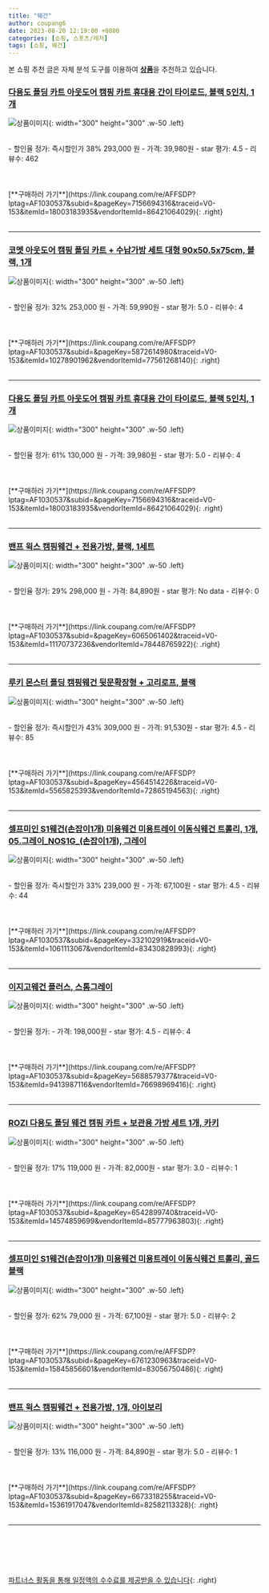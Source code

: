 ```yaml
---
title: "웨건"
author: coupang6
date: 2023-08-20 12:19:00 +0800
categories: [쇼핑, 스포츠/레저]
tags: [쇼핑, 웨건]
---
```


본 쇼핑 추천 글은 자체 분석 도구를 이용하여 [**상품**](https://link.coupang.com/a/bao1ui)을 추천하고 있습니다.

### [다용도 폴딩 카트 아웃도어 캠핑 카트 휴대용 간이 타이로드, 블랙 5인치, 1개](https://link.coupang.com/re/AFFSDP?lptag=AF1030537&subid=&pageKey=7156694316&traceid=V0-153&itemId=18003183935&vendorItemId=86421064029)

![상품이미지](https://thumbnail10.coupangcdn.com/thumbnails/remote/230x230ex/image/vendor_inventory/c6e5/6d28674673eac5cf0d5552159712ddf97afc8d9d918d88196bf6cc0fe79a.jpg){: width="300" height="300" .w-50 .left}


<br>
- 할인율 정가: 즉시할인가 38%  293,000   원
- 가격: 39,980원
- star 평가: 4.5
- 리뷰수: 462
<br>
<br>
<br>
<br>
[**구매하러 가기**](https://link.coupang.com/re/AFFSDP?lptag=AF1030537&subid=&pageKey=7156694316&traceid=V0-153&itemId=18003183935&vendorItemId=86421064029){: .right}
<br>
<br>

---

### [코멧 아웃도어 캠핑 폴딩 카트 + 수납가방 세트 대형 90x50.5x75cm, 블랙, 1개](https://link.coupang.com/re/AFFSDP?lptag=AF1030537&subid=&pageKey=5872614980&traceid=V0-153&itemId=10278901962&vendorItemId=77561268140)

![상품이미지](https://thumbnail9.coupangcdn.com/thumbnails/remote/230x230ex/image/retail/images/509660654362869-08900147-4717-4e97-bbdb-b36b823c6814.JPG){: width="300" height="300" .w-50 .left}


<br>
- 할인율 정가: 32%  253,000   원
- 가격: 59,990원
- star 평가: 5.0
- 리뷰수: 4
<br>
<br>
<br>
<br>
[**구매하러 가기**](https://link.coupang.com/re/AFFSDP?lptag=AF1030537&subid=&pageKey=5872614980&traceid=V0-153&itemId=10278901962&vendorItemId=77561268140){: .right}
<br>
<br>

---

### [다용도 폴딩 카트 아웃도어 캠핑 카트 휴대용 간이 타이로드, 블랙 5인치, 1개](https://link.coupang.com/re/AFFSDP?lptag=AF1030537&subid=&pageKey=7156694316&traceid=V0-153&itemId=18003183935&vendorItemId=86421064029)

![상품이미지](https://thumbnail10.coupangcdn.com/thumbnails/remote/230x230ex/image/vendor_inventory/c6e5/6d28674673eac5cf0d5552159712ddf97afc8d9d918d88196bf6cc0fe79a.jpg){: width="300" height="300" .w-50 .left}


<br>
- 할인율 정가: 61%  130,000   원
- 가격: 39,980원
- star 평가: 5.0
- 리뷰수: 4
<br>
<br>
<br>
<br>
[**구매하러 가기**](https://link.coupang.com/re/AFFSDP?lptag=AF1030537&subid=&pageKey=7156694316&traceid=V0-153&itemId=18003183935&vendorItemId=86421064029){: .right}
<br>
<br>

---

### [밴프 윅스 캠핑웨건 + 전용가방, 블랙, 1세트](https://link.coupang.com/re/AFFSDP?lptag=AF1030537&subid=&pageKey=6065061402&traceid=V0-153&itemId=11170737236&vendorItemId=78448765922)

![상품이미지](https://thumbnail8.coupangcdn.com/thumbnails/remote/230x230ex/image/retail/images/10928871295263563-3b6c5866-15ea-469b-b2e8-a8dec6fe5bae.jpg){: width="300" height="300" .w-50 .left}


<br>
- 할인율 정가: 29%  298,000   원
- 가격: 84,890원
- star 평가: No data
- 리뷰수: 0
<br>
<br>
<br>
<br>
[**구매하러 가기**](https://link.coupang.com/re/AFFSDP?lptag=AF1030537&subid=&pageKey=6065061402&traceid=V0-153&itemId=11170737236&vendorItemId=78448765922){: .right}
<br>
<br>

---

### [루키 몬스터 폴딩 캠핑웨건 뒷문확장형 + 고리로프, 블랙](https://link.coupang.com/re/AFFSDP?lptag=AF1030537&subid=&pageKey=4564514226&traceid=V0-153&itemId=5565825393&vendorItemId=72865194563)

![상품이미지](https://thumbnail7.coupangcdn.com/thumbnails/remote/230x230ex/image/rs_quotation_api/qcxkqvos/3ff3fde35afd4f7e850e616bf9ae1c42.jpg){: width="300" height="300" .w-50 .left}


<br>
- 할인율 정가: 즉시할인가 43%  309,000   원
- 가격: 91,530원
- star 평가: 4.5
- 리뷰수: 85
<br>
<br>
<br>
<br>
[**구매하러 가기**](https://link.coupang.com/re/AFFSDP?lptag=AF1030537&subid=&pageKey=4564514226&traceid=V0-153&itemId=5565825393&vendorItemId=72865194563){: .right}
<br>
<br>

---

### [셀프미인 S1웨건(손잡이1개) 미용웨건 미용트레이 이동식웨건 트롤리, 1개, 05.그레이_NOS1G_(손잡이1개), 그레이](https://link.coupang.com/re/AFFSDP?lptag=AF1030537&subid=&pageKey=332102919&traceid=V0-153&itemId=1061113067&vendorItemId=83430828993)

![상품이미지](https://thumbnail10.coupangcdn.com/thumbnails/remote/230x230ex/image/vendor_inventory/d51a/d0fcc3cff0b04778ab3fa6c6cc8c2830bcb9459ff5b480f17e0fd5e80d84.jpg){: width="300" height="300" .w-50 .left}


<br>
- 할인율 정가: 즉시할인가 33%  239,000   원
- 가격: 67,100원
- star 평가: 4.5
- 리뷰수: 44
<br>
<br>
<br>
<br>
[**구매하러 가기**](https://link.coupang.com/re/AFFSDP?lptag=AF1030537&subid=&pageKey=332102919&traceid=V0-153&itemId=1061113067&vendorItemId=83430828993){: .right}
<br>
<br>

---

### [이지고웨건 플러스, 스톰그레이](https://link.coupang.com/re/AFFSDP?lptag=AF1030537&subid=&pageKey=5688579377&traceid=V0-153&itemId=9413987116&vendorItemId=76698969416)

![상품이미지](https://thumbnail10.coupangcdn.com/thumbnails/remote/230x230ex/image/retail/images/340650030299006-2052d042-02d2-469d-b500-44a39615b07a.jpg){: width="300" height="300" .w-50 .left}


<br>
- 할인율 정가: 
- 가격: 198,000원
- star 평가: 4.5
- 리뷰수: 4
<br>
<br>
<br>
<br>
[**구매하러 가기**](https://link.coupang.com/re/AFFSDP?lptag=AF1030537&subid=&pageKey=5688579377&traceid=V0-153&itemId=9413987116&vendorItemId=76698969416){: .right}
<br>
<br>

---

### [ROZI 다용도 폴딩 웨건 캠핑 카트 + 보관용 가방 세트 1개, 카키](https://link.coupang.com/re/AFFSDP?lptag=AF1030537&subid=&pageKey=6542899740&traceid=V0-153&itemId=14574859699&vendorItemId=85777963803)

![상품이미지](https://thumbnail7.coupangcdn.com/thumbnails/remote/230x230ex/image/retail/images/2023/04/25/14/3/41520dfa-2207-42a2-9975-c60597539a96.png){: width="300" height="300" .w-50 .left}


<br>
- 할인율 정가: 17%  119,000   원
- 가격: 82,000원
- star 평가: 3.0
- 리뷰수: 1
<br>
<br>
<br>
<br>
[**구매하러 가기**](https://link.coupang.com/re/AFFSDP?lptag=AF1030537&subid=&pageKey=6542899740&traceid=V0-153&itemId=14574859699&vendorItemId=85777963803){: .right}
<br>
<br>

---

### [셀프미인 S1웨건(손잡이1개) 미용웨건 미용트레이 이동식웨건 트롤리, 골드블랙](https://link.coupang.com/re/AFFSDP?lptag=AF1030537&subid=&pageKey=6761230963&traceid=V0-153&itemId=15845856601&vendorItemId=83056750486)

![상품이미지](https://thumbnail9.coupangcdn.com/thumbnails/remote/230x230ex/image/vendor_inventory/d22e/351376d1db9fc4be62043ee633035ccb691241e2be612f6b1f5dd8014972.jpg){: width="300" height="300" .w-50 .left}


<br>
- 할인율 정가: 62%  79,000   원
- 가격: 67,100원
- star 평가: 5.0
- 리뷰수: 2
<br>
<br>
<br>
<br>
[**구매하러 가기**](https://link.coupang.com/re/AFFSDP?lptag=AF1030537&subid=&pageKey=6761230963&traceid=V0-153&itemId=15845856601&vendorItemId=83056750486){: .right}
<br>
<br>

---

### [밴프 윅스 캠핑웨건 + 전용가방, 1개, 아이보리](https://link.coupang.com/re/AFFSDP?lptag=AF1030537&subid=&pageKey=6673318255&traceid=V0-153&itemId=15361917047&vendorItemId=82582113328)

![상품이미지](https://thumbnail7.coupangcdn.com/thumbnails/remote/230x230ex/image/retail/images/1180488829348306-45f54fe2-cdad-47f6-a957-21095ddcaf75.jpg){: width="300" height="300" .w-50 .left}


<br>
- 할인율 정가: 13%  116,000   원
- 가격: 84,890원
- star 평가: 5.0
- 리뷰수: 1
<br>
<br>
<br>
<br>
[**구매하러 가기**](https://link.coupang.com/re/AFFSDP?lptag=AF1030537&subid=&pageKey=6673318255&traceid=V0-153&itemId=15361917047&vendorItemId=82582113328){: .right}
<br>
<br>

---
<br><br><br><br><br> [파트너스 활동을 통해 일정액의 수수료를 제공받을 수 있습니다](https://link.coupang.com/a/bao1ui){: .right}